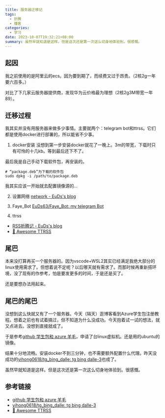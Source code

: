 ```yaml
---
title: 服务器迁移记
tags:
  - 折腾
  - 播客
categories:
  - 学习
date: 2023-10-07T19:32:21+08:00
summary: 虽然早就知道是这样。但是这次还是第一次这么切身地体验到。很感慨。
---
```

## 起因
我之前使用的是阿里云的ecs。因为要到期了，而续费又过于昂贵。（2核2g一年要六百多。）

对比了下几家云服务器提供商，发现华为云价格最为理想（2核2g3M带宽一年89）。

## 迁移过程
我其实并没有用服务器来做多少事情。主要就两个：telegram bot和ttrss。它们都是使用docker进行部署的，所以能省不少事。

1. docker安装
没想到第一步安装docker就花了一晚上。3m的带宽，下载时只有可怜的十几kb。等到最后还下不了。

最后我是自己手动下载软件包，再安装的。

```
# “package.deb”为下载的软件包
sudo dpkg -i /path/to/package.deb
```

我其实应该一开始就去配置镜像源的...

2. 设置网络
[network - EuDs's blog](https://ds63.eu.org/2023/03/11/network/)

3. Faye_Bot
[EuDs63/Faye_Bot: my telegram Bot](https://github.com/EuDs63/Faye_Bot)

4. ttrss
- [RSS折腾记 - EuDs's blog](https://ds63.eu.org/2023/03/08/RssTossing/)
- [🐋 Awesome TTRSS ](https://ttrss.henry.wang/zh/#%E5%85%B3%E4%BA%8E)

## 尾巴
本来没打算再买一个服务器的。因为vscode+WSL2其实已经满足我绝大部分的linux使用需求了。但想着说不定呢？以后哪天就有需求了。而那时候再重新搭环境，没了现有的作参考，怕是要发更多的时间，于是还是买了。

还是要想办法用起来。

## 尾巴的尾巴
没想到这么快就又有了一个服务器。今天（隔天）逛博客看到Azure学生包注册教程。想着之前也有试着搞过，但不知道为什么没成功。今天抱着试一试的想法，就又点进去。没想到直接就成了。

于是参考[github 学生包和 azure 羊毛](https://zbttl-github-io.vercel.app/github-xue-sheng-bao-he-azure-yang-mao/)，申请了台linux虚拟机。还是用的ubuntu的镜像。

结果十分地流畅。安装docker不到三分钟，也不需要额外配置什么代理。昨天没成功的[yihong0618/tg_bing_dalle: tg bing dalle-3](https://github.com/yihong0618/tg_bing_dalle)也成了。

虽然早就知道是这样。但是这次还是第一次这么切身地体验到。很感慨。

## 参考链接
- [github 学生包和 azure 羊毛](https://zbttl-github-io.vercel.app/github-xue-sheng-bao-he-azure-yang-mao/)
- [yihong0618/tg_bing_dalle: tg bing dalle-3](https://github.com/yihong0618/tg_bing_dalle)
- [🐋 Awesome TTRSS ](https://ttrss.henry.wang/zh/#%E5%85%B3%E4%BA%8E)
